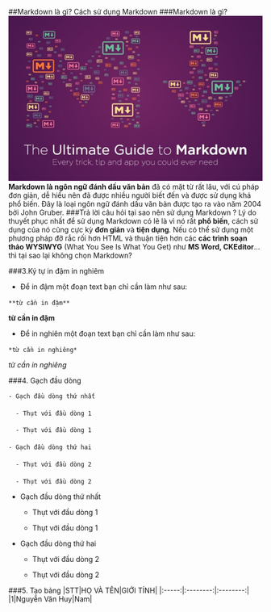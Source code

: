 ##Markdown là gì? Cách sử dụng Markdown
###Markdown là gì?
![Alt text](/cach-su-dung-markdown-1-768x498.jpg)
**Markdown là ngôn ngữ đánh dấu văn bản** đã có mặt từ rất lâu, với cú pháp đơn giản, dễ hiểu nên đã được nhiều người biết đến và được sử dụng khá phổ biến. Đây là loại ngôn ngữ đánh dấu văn bản được tạo ra vào năm 2004 bởi John Gruber.
###Trả lời câu hỏi tại sao nên sử dụng Markdown ?
Lý do thuyết phục nhất để sử dụng Markdown có lẽ là vì nó rất __phổ biến__, cách sử dụng của nó cũng cực kỳ __đơn giản__ và __tiện dụng__. Nếu có thể sử dụng một phương pháp đỡ rắc rối hơn HTML và thuận tiện hơn các **các trình soạn thảo WYSIWYG** (What You See Is What You Get) như __MS Word, CKEditor__… thì tại sao lại không chọn Markdown?

###3.Ký tự in đậm in nghiêm
- Để in đậm một đoạn text bạn chỉ cần làm như sau:

`**từ cần in đậm**`

**từ cần in đậm**
- Để in nghiên một đoạn text bạn chỉ cần làm như sau:
  
`*từ cần in nghiêng*`

*từ cần in nghiêng*

###4. Gạch đầu dòng
```sh
- Gạch đầu dòng thứ nhất
  
  - Thụt với đầu dòng 1
  
  - Thụt với đầu dòng 1
 
- Gạch đầu dòng thứ hai
  
  - Thụt với đầu dòng 2
  
  - Thụt với đầu dòng 2
```
- Gạch đầu dòng thứ nhất
  
  - Thụt với đầu dòng 1
  
  - Thụt với đầu dòng 1
 
- Gạch đầu dòng thứ hai
  
  - Thụt với đầu dòng 2
  
  - Thụt với đầu dòng 2

###5. Tạo bảng
|STT|HỌ VÀ TÊN|GIỚI TÍNH|
|:-----:|:--------:|:--------:|
|1|Nguyễn Văn Huy|Nam|